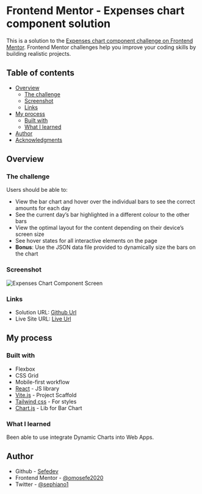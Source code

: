 # Frontend Mentor - Expenses chart component solution

This is a solution to the [Expenses chart component challenge on Frontend Mentor](https://www.frontendmentor.io/challenges/expenses-chart-component-e7yJBUdjwt). Frontend Mentor challenges help you improve your coding skills by building realistic projects. 

## Table of contents

- [Overview](#overview)
  - [The challenge](#the-challenge)
  - [Screenshot](#screenshot)
  - [Links](#links)
- [My process](#my-process)
  - [Built with](#built-with)
  - [What I learned](#what-i-learned)
- [Author](#author)
- [Acknowledgments](#acknowledgments)

## Overview

### The challenge

Users should be able to:

- View the bar chart and hover over the individual bars to see the correct amounts for each day
- See the current day’s bar highlighted in a different colour to the other bars
- View the optimal layout for the content depending on their device’s screen size
- See hover states for all interactive elements on the page
- **Bonus**: Use the JSON data file provided to dynamically size the bars on the chart

### Screenshot

![Expenses Chart Component Screen](../screenshot.png)


### Links

- Solution URL: [Github Url](https://github.com/sefedev/expenses-chart-component)
- Live Site URL: [Live Url](https://sefe-expenses-chart-component.netlify.app/)

## My process

### Built with

- Flexbox
- CSS Grid
- Mobile-first workflow
- [React](https://reactjs.org/) - JS library
- [Vite.js](https://vitejs.dev/) - Project Scaffold
- [Tailwind css](https://tailwindcss.com/) - For styles
- [Chart.js](https://www.chartjs.org/) - Lib for Bar Chart


### What I learned

Been able to use integrate Dynamic Charts into Web Apps.

## Author

- Github - [Sefedev](https://www.github.com/sefedev)
- Frontend Mentor - [@omosefe2020](https://www.frontendmentor.io/profile/omosefe2020)
- Twitter - [@sephiano1](https://www.twitter.com/sephiano1)
